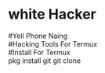 # white Hacker<br>
#Yell Phone Naing<br>
#Hacking Tools For Termux <br>
#Install For Termux<br>
pkg install git
git clone 
